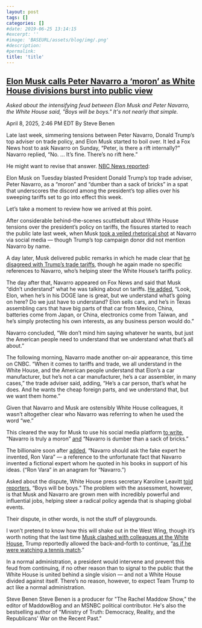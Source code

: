 ```yaml
---
layout: post
tags: []
categories: []
#date: 2019-06-25 13:14:15
#excerpt: ''
#image: 'BASEURL/assets/blog/img/.png'
#description:
#permalink:
title: 'title'
---
```



## [Elon Musk calls Peter Navarro a ‘moron’ as White House divisions burst into public view](https://www.msnbc.com/rachel-maddow-show/maddowblog/elon-musk-calls-peter-navarro-moron-white-house-divisions-burst-public-rcna200272)

*Asked about the intensifying feud between Elon Musk and Peter Navarro, the White House said, "Boys will be boys." It's not nearly that simple.*

April 8, 2025, 2:46 PM EDT
By Steve Benen

Late last week, simmering tensions between Peter Navarro, Donald Trump’s top adviser on trade policy, and Elon Musk started to boil over. It led a Fox News host to ask Navarro on Sunday, “Peter, is there a rift internally?” Navarro replied, “No. ... It’s fine. There’s no rift here.”

He might want to revise that answer. [NBC News reported](https://www.nbcnews.com/politics/politics-news/elon-musk-zero-tariff-free-trade-zone-europe-rcna199849):

Elon Musk on Tuesday blasted President Donald Trump’s top trade adviser, Peter Navarro, as a “moron” and “dumber than a sack of bricks” in a spat that underscores the discord among the president’s top allies over his sweeping tariffs set to go into effect this week.

Let’s take a moment to review how we arrived at this point.

After considerable behind-the-scenes scuttlebutt about White House tensions over the president’s policy on tariffs, the fissures started to reach the public late last week, when Musk [took a veiled rhetorical shot](https://x.com/elonmusk/status/1908392805841371225) at Navarro via social media — though Trump’s top campaign donor did not mention Navarro by name.

A day later, Musk delivered public remarks in which he made clear that [he disagreed with Trump’s trade tariffs](https://www.nbcnews.com/politics/politics-news/elon-musk-zero-tariff-free-trade-zone-europe-rcna199849), though he again made no specific references to Navarro, who’s helping steer the White House’s tariffs policy.

The day after that, Navarro appeared on Fox News and said that Musk “didn’t understand” what he was talking about on tariffs. [He added](https://bsky.app/profile/atrupar.com/post/3lm5obh5otz2o), “Look, Elon, when he’s in his DOGE lane is great, but we understand what’s going on here? Do we just have to understand? Elon sells cars, and he’s in Texas assembling cars that have big parts of that car from Mexico, China, batteries come from Japan, or China, electronics come from Taiwan, and he’s simply protecting his own interests, as any business person would do.”

Navarro concluded, “We don’t mind him saying whatever he wants, but just the American people need to understand that we understand what that’s all about.”

The following morning, Navarro made another on-air appearance, this time on CNBC. “When it comes to tariffs and trade, we all understand in the White House, and the American people understand that Elon’s a car manufacturer, but he’s not a car manufacturer, he’s a car assembler, in many cases,” the trade adviser said, adding, “He’s a car person, that’s what he does. And he wants the cheap foreign parts, and we understand that, but we want them home.”

Given that Navarro and Musk are ostensibly White House colleagues, it wasn’t altogether clear who Navarro was referring to when he used the word “we.”

This cleared the way for Musk to use his social media platform [to write](https://x.com/elonmusk/status/1909604085025956133), “Navarro is truly a moron” [and](https://x.com/elonmusk/status/1909605316121198860) “Navarro is dumber than a sack of bricks.”

The billionaire soon after [added](https://x.com/elonmusk/status/1909607096267760093), “Navarro should ask the fake expert he invented, Ron Vara” — a reference to the unfortunate fact that Navarro invented a fictional expert whom he quoted in his books in support of his ideas. (“Ron Vara” in an anagram for “Navarro.”)

Asked about the dispute, White House press secretary Karoline Leavitt [told reporters](https://bsky.app/profile/atrupar.com/post/3lmcyt3oid32s), “Boys will be boys.” The problem with the assessment, however, is that Musk and Navarro are grown men with incredibly powerful and influential jobs, helping steer a radical policy agenda that is shaping global events.

Their dispute, in other words, is not the stuff of playgrounds.

I won’t pretend to know how this will shake out in the West Wing, though it’s worth noting that the last time [Musk clashed with colleagues at the White House](https://www.msnbc.com/rachel-maddow-show/maddowblog/rubios-tenure-secretary-state-reaches-new-lows-reported-white-house-te-rcna195656), Trump reportedly allowed the back-and-forth to continue, “[as if he were watching a tennis match](https://www.nytimes.com/2025/03/07/us/politics/trump-musk-doge-power.html).”

In a normal administration, a president would intervene and prevent this feud from continuing, if no other reason than to signal to the public that the White House is united behind a single vision — and not a White House divided against itself. There’s no reason, however, to expect Team Trump to act like a normal administration.


Steve Benen
Steve Benen is a producer for "The Rachel Maddow Show," the editor of MaddowBlog and an MSNBC political contributor. He's also the bestselling author of "Ministry of Truth: Democracy, Reality, and the Republicans' War on the Recent Past."
